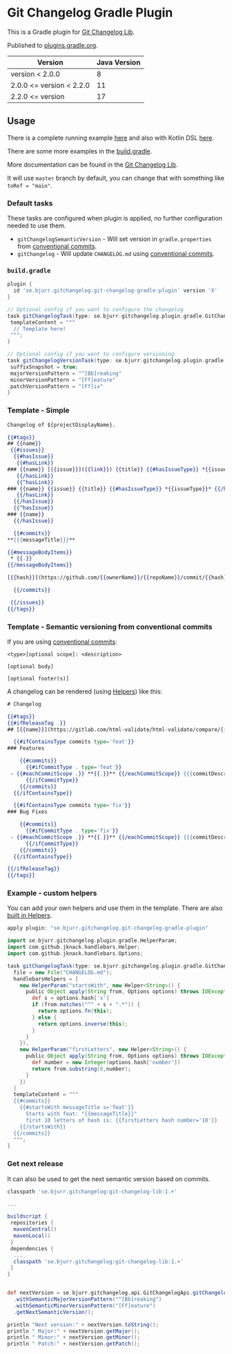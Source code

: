 # Git Changelog Gradle Plugin

This is a Gradle plugin for [Git Changelog Lib](https://github.com/tomasbjerre/git-changelog-lib).

Published to [plugins.gradle.org](https://plugins.gradle.org/plugin/se.bjurr.gitchangelog.git-changelog-gradle-plugin).

| Version                  | Java Version |
| ------------------------ | ------------ |
| version < 2.0.0          | 8            |
| 2.0.0 <= version < 2.2.0 | 11           |
| 2.2.0 <= version         | 17           |

## Usage

There is a complete running example [here](/git-changelog-gradle-plugin-example) and also with Kotlin DSL [here](/git-changelog-gradle-plugin-example-kotlin).

There are some more examples in the [build.gradle](https://github.com/tomasbjerre/git-changelog-gradle-plugin/blob/master/git-changelog-gradle-plugin-example/build.gradle).

More documentation can be found in the [Git Changelog Lib](https://github.com/tomasbjerre/git-changelog-lib).

It will use `master` branch by default, you can change that with something like `toRef = "main"`.

### Default tasks

These tasks are configured when plugin is applied, no further configuration needed to use them.

- `gitChangelogSemanticVersion` - Will set version in `gradle.properties` from [conventional commits](https://www.conventionalcommits.org/en/v1.0.0/).
- `gitChangelog` - Will update `CHANGELOG.md` using [conventional commits](https://www.conventionalcommits.org/en/v1.0.0/).

### `build.gradle`

```groovy
plugin {
  id 'se.bjurr.gitchangelog.git-changelog-gradle-plugin' version 'X'
}

// Optional config if you want to configure the changelog
task gitChangelogTask(type: se.bjurr.gitchangelog.plugin.gradle.GitChangelogTask) {
 templateContent = """
  // Template here!
 """;
}

// Optional config if you want to configure versioning
task gitChangelogVersionTask(type: se.bjurr.gitchangelog.plugin.gradle.GitChangelogSemanticVersionTask) {
 suffixSnapshot = true;
 majorVersionPattern = "^[Bb]reaking"
 minorVersionPattern = "[Ff]eature"
 patchVersionPattern = "[Ff]ix"
}
```

### Template - Simple

```hbs
Changelog of ${projectDisplayName}.

{{#tags}}
## {{name}}
 {{#issues}}
  {{#hasIssue}}
   {{#hasLink}}
### {{name}} [{{issue}}]({{link}}) {{title}} {{#hasIssueType}} *{{issueType}}* {{/hasIssueType}} {{#hasLabels}} {{#labels}} *{{.}}* {{/labels}} {{/hasLabels}}
   {{/hasLink}}
   {{^hasLink}}
### {{name}} {{issue}} {{title}} {{#hasIssueType}} *{{issueType}}* {{/hasIssueType}} {{#hasLabels}} {{#labels}} *{{.}}* {{/labels}} {{/hasLabels}}
   {{/hasLink}}
  {{/hasIssue}}
  {{^hasIssue}}
### {{name}}
  {{/hasIssue}}

  {{#commits}}
**{{{messageTitle}}}**

{{#messageBodyItems}}
 * {{.}}
{{/messageBodyItems}}

[{{hash}}](https://github.com/{{ownerName}}/{{repoName}}/commit/{{hash}}) {{authorName}} *{{commitTime}}*

  {{/commits}}

 {{/issues}}
{{/tags}}
```

### Template - Semantic versioning from conventional commits

If you are using [conventional commits](https://www.conventionalcommits.org/en/v1.0.0/):

```shell
<type>[optional scope]: <description>

[optional body]

[optional footer(s)]
```

A changelog can be rendered (using [Helpers](https://github.com/tomasbjerre/git-changelog-lib#Helpers)) like this:

```hbs
# Changelog

{{#tags}}
{{#ifReleaseTag .}}
## [{{name}}](https://gitlab.com/html-validate/html-validate/compare/{{name}}) ({{tagDate .}})

  {{#ifContainsType commits type='feat'}}
### Features

    {{#commits}}
      {{#ifCommitType . type='feat'}}
 - {{#eachCommitScope .}} **{{.}}** {{/eachCommitScope}} {{{commitDescription .}}} ([{{hash}}](https://gitlab.com/html-validate/html-validate/commit/{{hashFull}}))
      {{/ifCommitType}}
    {{/commits}}
  {{/ifContainsType}}

  {{#ifContainsType commits type='fix'}}
### Bug Fixes

    {{#commits}}
      {{#ifCommitType . type='fix'}}
 - {{#eachCommitScope .}} **{{.}}** {{/eachCommitScope}} {{{commitDescription .}}} ([{{hash}}](https://gitlab.com/html-validate/html-validate/commit/{{hashFull}}))
      {{/ifCommitType}}
    {{/commits}}
  {{/ifContainsType}}

{{/ifReleaseTag}}
{{/tags}}
```

### Example - custom helpers

You can add your own helpers and use them in the template. There are also [built in Helpers](https://github.com/tomasbjerre/git-changelog-lib#Helpers).

```groovy
apply plugin: "se.bjurr.gitchangelog.git-changelog-gradle-plugin"

import se.bjurr.gitchangelog.plugin.gradle.HelperParam;
import com.github.jknack.handlebars.Helper;
import com.github.jknack.handlebars.Options;

task gitChangelogTask(type: se.bjurr.gitchangelog.plugin.gradle.GitChangelogTask) {
  file = new File("CHANGELOG.md");
  handlebarsHelpers = [
    new HelperParam("startsWith", new Helper<String>() {
      public Object apply(String from, Options options) throws IOException {
        def s = options.hash['s']
        if (from.matches("^" + s + ".*")) {
          return options.fn(this);
        } else {
          return options.inverse(this);
        }
      }
    }),
    new HelperParam("firstLetters", new Helper<String>() {
      public Object apply(String from, Options options) throws IOException {
        def number = new Integer(options.hash['number'])
        return from.substring(0,number);
      }
    })
  ]
  templateContent = """
  {{#commits}}
    {{#startsWith messageTitle s='feat'}}
      Starts with feat: "{{messageTitle}}"
      first 10 letters of hash is: {{firstLetters hash number='10'}}
    {{/startsWith}}
  {{/commits}}
  """;
}
```

### Get next release

It can also be used to get the next semantic version based on commits.

```groovy
classpath 'se.bjurr.gitchangelog:git-changelog-lib:1.+'

...

buildscript {
 repositories {
  mavenCentral()
  mavenLocal()
 }
 dependencies {
  ...
  classpath 'se.bjurr.gitchangelog:git-changelog-lib:1.+'
 }
}


def nextVersion = se.bjurr.gitchangelog.api.GitChangelogApi.gitChangelogApiBuilder()
  .withSemanticMajorVersionPattern("^[Bb]reaking")
  .withSemanticMinorVersionPattern("[Ff]eature")
  .getNextSemanticVersion();

println "Next version:" + nextVersion.toString();
println " Major:" + nextVersion.getMajor();
println " Minor:" + nextVersion.getMinor();
println " Patch:" + nextVersion.getPatch();
```
